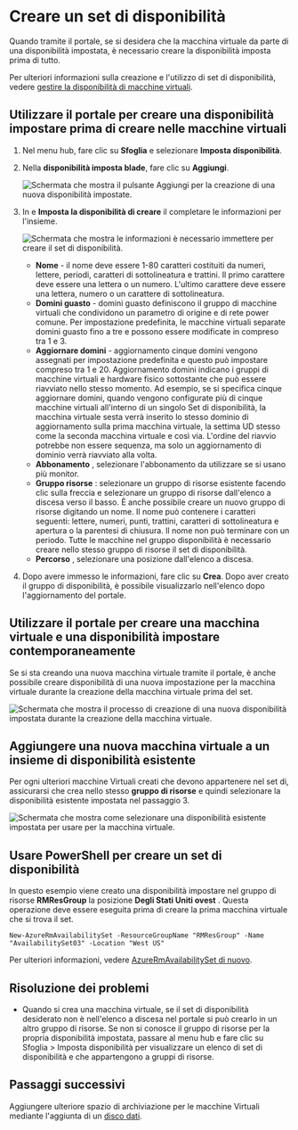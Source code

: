 <properties
    pageTitle="Creare un set di disponibilità macchine Virtuali | Microsoft Azure"
    description="Informazioni su come creare una disponibilità impostare per macchine virtuali tramite portal Azure o PowerShell utilizzando il modello di distribuzione di Manager delle risorse."
    keywords="set di disponibilità"
    services="virtual-machines-windows"
    documentationCenter=""
    authors="cynthn"
    manager="timlt"
    editor=""
    tags="azure-resource-manager"/>
<tags
    ms.service="virtual-machines-windows"
    ms.workload="infrastructure-services"
    ms.tgt_pltfrm="vm-windows"
    ms.devlang="na"
    ms.topic="article"
    ms.date="09/27/2016"
    ms.author="cynthn"/>


# <a name="create-an-availability-set"></a>Creare un set di disponibilità 

Quando tramite il portale, se si desidera che la macchina virtuale da parte di una disponibilità impostata, è necessario creare la disponibilità imposta prima di tutto.

Per ulteriori informazioni sulla creazione e l'utilizzo di set di disponibilità, vedere [gestire la disponibilità di macchine virtuali](virtual-machines-windows-manage-availability.md).


## <a name="use-the-portal-to-create-an-availability-set-before-creating-your-vms"></a>Utilizzare il portale per creare una disponibilità impostare prima di creare nelle macchine virtuali

1. Nel menu hub, fare clic su **Sfoglia** e selezionare **Imposta disponibilità**.

2. Nella **disponibilità imposta blade**, fare clic su **Aggiungi**.

    ![Schermata che mostra il pulsante Aggiungi per la creazione di una nuova disponibilità impostate.](./media/virtual-machines-windows-create-availability-set/add-availability-set.png)

3. In e **Imposta la disponibilità di creare** il completare le informazioni per l'insieme.

    ![Schermata che mostra le informazioni è necessario immettere per creare il set di disponibilità.](./media/virtual-machines-windows-create-availability-set/create-availability-set.png)

    - **Nome** - il nome deve essere 1-80 caratteri costituiti da numeri, lettere, periodi, caratteri di sottolineatura e trattini. Il primo carattere deve essere una lettera o un numero. L'ultimo carattere deve essere una lettera, numero o un carattere di sottolineatura.
    - **Domini guasto** - domini guasto definiscono il gruppo di macchine virtuali che condividono un parametro di origine e di rete power comune. Per impostazione predefinita, le macchine virtuali separate domini guasto fino a tre e possono essere modificate in compreso tra 1 e 3.
    - **Aggiornare domini** - aggiornamento cinque domini vengono assegnati per impostazione predefinita e questo può impostare compreso tra 1 e 20. Aggiornamento domini indicano i gruppi di macchine virtuali e hardware fisico sottostante che può essere riavviato nello stesso momento. Ad esempio, se si specifica cinque aggiornare domini, quando vengono configurate più di cinque macchine virtuali all'interno di un singolo Set di disponibilità, la macchina virtuale sesta verrà inserito lo stesso dominio di aggiornamento sulla prima macchina virtuale, la settima UD stesso come la seconda macchina virtuale e così via. L'ordine del riavvio potrebbe non essere sequenza, ma solo un aggiornamento di dominio verrà riavviato alla volta.
    - **Abbonamento** , selezionare l'abbonamento da utilizzare se si usano più monitor.
    - **Gruppo risorse** : selezionare un gruppo di risorse esistente facendo clic sulla freccia e selezionare un gruppo di risorse dall'elenco a discesa verso il basso. È anche possibile creare un nuovo gruppo di risorse digitando un nome. Il nome può contenere i caratteri seguenti: lettere, numeri, punti, trattini, caratteri di sottolineatura e apertura o la parentesi di chiusura. Il nome non può terminare con un periodo. Tutte le macchine nel gruppo disponibilità è necessario creare nello stesso gruppo di risorse il set di disponibilità.
    - **Percorso** , selezionare una posizione dall'elenco a discesa.

4. Dopo avere immesso le informazioni, fare clic su **Crea**. Dopo aver creato il gruppo di disponibilità, è possibile visualizzarlo nell'elenco dopo l'aggiornamento del portale.

## <a name="use-the-portal-to-create-a-virtual-machine-and-an-availability-set-at-the-same-time"></a>Utilizzare il portale per creare una macchina virtuale e una disponibilità impostare contemporaneamente

Se si sta creando una nuova macchina virtuale tramite il portale, è anche possibile creare disponibilità di una nuova impostazione per la macchina virtuale durante la creazione della macchina virtuale prima del set.

![Schermata che mostra il processo di creazione di una nuova disponibilità impostata durante la creazione della macchina virtuale.](./media/virtual-machines-windows-create-availability-set/new-vm-avail-set.png)


## <a name="add-a-new-vm-to-an-existing-availability-set"></a>Aggiungere una nuova macchina virtuale a un insieme di disponibilità esistente

Per ogni ulteriori macchine Virtuali creati che devono appartenere nel set di, assicurarsi che crea nello stesso **gruppo di risorse** e quindi selezionare la disponibilità esistente impostata nel passaggio 3. 

![Schermata che mostra come selezionare una disponibilità esistente impostata per usare per la macchina virtuale.](./media/virtual-machines-windows-create-availability-set/add-vm-to-set.png)



## <a name="use-powershell-to-create-an-availability-set"></a>Usare PowerShell per creare un set di disponibilità

In questo esempio viene creato una disponibilità impostare nel gruppo di risorse **RMResGroup** la posizione **Degli Stati Uniti ovest** . Questa operazione deve essere eseguita prima di creare la prima macchina virtuale che si trova il set.

    New-AzureRmAvailabilitySet -ResourceGroupName "RMResGroup" -Name "AvailabilitySet03" -Location "West US"
    
Per ulteriori informazioni, vedere [AzureRmAvailabilitySet di nuovo](https://msdn.microsoft.com/library/mt619453.aspx).


## <a name="troubleshooting"></a>Risoluzione dei problemi

- Quando si crea una macchina virtuale, se il set di disponibilità desiderato non è nell'elenco a discesa nel portale si può crearlo in un altro gruppo di risorse. Se non si conosce il gruppo di risorse per la propria disponibilità impostata, passare al menu hub e fare clic su Sfoglia > Imposta disponibilità per visualizzare un elenco di set di disponibilità e che appartengono a gruppi di risorse.


## <a name="next-steps"></a>Passaggi successivi

Aggiungere ulteriore spazio di archiviazione per le macchine Virtuali mediante l'aggiunta di un [disco dati](virtual-machines-windows-attach-disk-portal.md).
